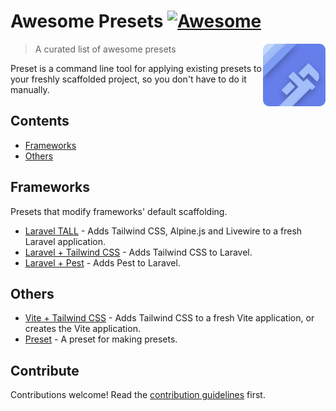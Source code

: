 <!--lint disable double-link-->
<!--lint disable no-dead-urls-->

# Awesome Presets [![Awesome](https://awesome.re/badge.svg)](https://awesome.re)

[<img src="preset-logo.svg" align="right" width="100">](https://usepreset.dev)

> A curated list of awesome presets

Preset is a command line tool for applying existing presets to your freshly scaffolded project, so you don't have to do it manually.

## Contents

- [Frameworks](#frameworks)
- [Others](#others)

## Frameworks

Presets that modify frameworks' default scaffolding.

- [Laravel TALL](https://github.com/use-preset/laravel-tall) - Adds Tailwind CSS, Alpine.js and Livewire to a fresh Laravel application.
- [Laravel + Tailwind CSS](https://github.com/use-preset/laravel-tailwindcss) - Adds Tailwind CSS to Laravel.
- [Laravel + Pest](https://github.com/use-preset/laravel-pest) - Adds Pest to Laravel.

## Others

- [Vite + Tailwind CSS](https://github.com/use-preset/tailwindcss) - Adds Tailwind CSS to a fresh Vite application, or creates the Vite application.
- [Preset](https://github.com/use-preset/preset) - A preset for making presets.

## Contribute

Contributions welcome! Read the [contribution guidelines](CONTRIBUTING.md) first.
